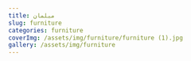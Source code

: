 ```yaml
---
title: مبلمان
slug: furniture
categories: furniture
coverImg: /assets/img/furniture/furniture (1).jpg
gallery: /assets/img/furniture
---
```

